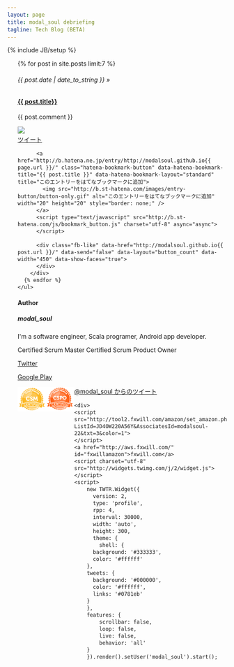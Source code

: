```yaml
---
layout: page
title: modal_soul debriefing
tagline: Tech Blog (BETA)
---
```

{% include JB/setup %}
<div class="row-fluid">
  <div class="span9">
    <ul class="posts">
      {% for post in site.posts limit:7 %} 
        <h6> <span>{{ post.date | date_to_string }}</span>&nbsp;&raquo;&nbsp;</h6>
        <h4><a href="{{ post.url }}">{{ post.title}}</a></h4>
        <p>{{ post.comment }}</p>
        <a href="{{ post.url}}">
    	  <img src='http://capture.heartrails.com/180x180/cool/shorten?{{BASE_PATH}}{{ post.url }}'>
        </a>
        <div id="right">
          <a href="https://twitter.com/share" class="twitter-share-button" data-url="http://modalsoul.github.io{{ post.url }}/" data-via="modal_soul" data-lang="ja">ツイート</a>
          <script>!function(d,s,id){var js,fjs=d.getElementsByTagName(s)[0];if(!d.getElementById(id)){js=d.createElement(s);js.id=id;js.src="//platform.twitter.com/widgets.js";fjs.parentNode.insertBefore(js,fjs);}}(document,"script","twitter-wjs");
          </script>
			
          <a href="http://b.hatena.ne.jp/entry/http://modalsoul.github.io{{ page.url }}/" class="hatena-bookmark-button" data-hatena-bookmark-title="{{ post.title }}" data-hatena-bookmark-layout="standard" title="このエントリーをはてなブックマークに追加">
            <img src="http://b.st-hatena.com/images/entry-button/button-only.gif" alt="このエントリーをはてなブックマークに追加" width="20" height="20" style="border: none;" />
          </a>
          <script type="text/javascript" src="http://b.st-hatena.com/js/bookmark_button.js" charset="utf-8" async="async">
          </script>
          
		  <div class="fb-like" data-href="http://modalsoul.github.io{{ post.url }}/" data-send="false" data-layout="button_count" data-width="450" data-show-faces="true">
          </div>
        </div>
      {% endfor %}
    </ul>
  </div>
  <div class="span3">
    <h4>Author</h4>
    <h5>modal_soul</h5>
    <p>I'm a software engineer, Scala programer, Android app developer.</p> 
    <p>Certified Scrum Master  Certified Scrum Product Owner</p>
    <p><a href="https://twitter.com/modal_soul">Twitter</a></p>
    <p><a href="https://play.google.com/store/apps/developer?id=modal_soul">Google Play</a></p>
    <div style="float:left;">
      <img src="/assets/ScrumMaster_Logo_Seal.png" style="width: 65px; max-width: 100%; height: auto; float: left;" >
      <img src="/assets/Scrum_Product_Owner_Seal.png" style="width: 65px; max-width: 100%; height: auto; float: left;" >
    </div>
    <div>
      <!-- You also need to place a container where you'd like the Coderwall badges to render. -->
      <section class="coderwall" data-coderwall-username="modalsoul" data-coderwall-orientation="vertical"></section>
    </div>
    <a class="twitter-timeline" href="https://twitter.com/modal_soul" data-widget-id="364724609657999360">@modal_soul からのツイート</a>
    <script>!function(d,s,id){var js,fjs=d.getElementsByTagName(s)[0],p=/^http:/.test(d.location)?'http':'https';if(!d.getElementById(id)){js=d.createElement(s);js.id=id;js.src=p+"://platform.twitter.com/widgets.js";fjs.parentNode.insertBefore(js,fjs);}}(document,"script","twitter-wjs");
    </script>

	<div>
    <script src="http://tool2.fxwill.com/amazon/set_amazon.php?ListId=JD4OW220A56Y&AssociatesId=modalsoul-22&txt=3&color=1">
    </script>
    <a href="http://aws.fxwill.com/" id="fxwillamazon">fxwill.com</a>
    <script charset="utf-8" src="http://widgets.twimg.com/j/2/widget.js"></script>
    <script>
		new TWTR.Widget({
		  version: 2,
		  type: 'profile',
		  rpp: 4,
		  interval: 30000,
		  width: 'auto',
		  height: 300,
		  theme: {
		    shell: {
	      background: '#333333',
	      color: '#ffffff'
	    },
	    tweets: {
	      background: '#000000',
	      color: '#ffffff',
	      links: '#0781eb'
	    }
	  	},
	  	features: {
	    	scrollbar: false,
	    	loop: false,
	    	live: false,
	    	behavior: 'all'
	  	}
		}).render().setUser('modal_soul').start();
  </script>
  </div>
  <script type="text/javascript"><!--
		google_ad_client = "ca-pub-8642536258449297";
		/* modalsoul1 */
		google_ad_slot = "8173659218";
		google_ad_width = 160;
		google_ad_height = 600;
		//-->
		</script>
		<script type="text/javascript"
		src="http://pagead2.googlesyndication.com/pagead/show_ads.js">
  </script>
  </div>
</div>
